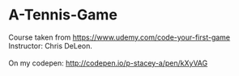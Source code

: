 # A-Tennis-Game

Course taken from https://www.udemy.com/code-your-first-game
<br>   Instructor: Chris DeLeon. 
<br>
<br>On my codepen:  http://codepen.io/p-stacey-a/pen/kXyVAG
